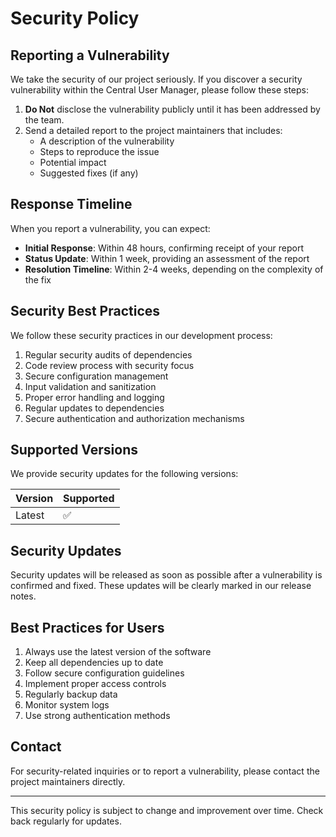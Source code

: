 # Security Policy

## Reporting a Vulnerability

We take the security of our project seriously. If you discover a security vulnerability within the Central User Manager, please follow these steps:

1. **Do Not** disclose the vulnerability publicly until it has been addressed by the team.
2. Send a detailed report to the project maintainers that includes:
   - A description of the vulnerability
   - Steps to reproduce the issue
   - Potential impact
   - Suggested fixes (if any)

## Response Timeline

When you report a vulnerability, you can expect:

- **Initial Response**: Within 48 hours, confirming receipt of your report
- **Status Update**: Within 1 week, providing an assessment of the report
- **Resolution Timeline**: Within 2-4 weeks, depending on the complexity of the fix

## Security Best Practices

We follow these security practices in our development process:

1. Regular security audits of dependencies
2. Code review process with security focus
3. Secure configuration management
4. Input validation and sanitization
5. Proper error handling and logging
6. Regular updates to dependencies
7. Secure authentication and authorization mechanisms

## Supported Versions

We provide security updates for the following versions:

| Version | Supported          |
| ------- | ------------------ |
| Latest  | :white_check_mark: |

## Security Updates

Security updates will be released as soon as possible after a vulnerability is confirmed and fixed. These updates will be clearly marked in our release notes.

## Best Practices for Users

1. Always use the latest version of the software
2. Keep all dependencies up to date
3. Follow secure configuration guidelines
4. Implement proper access controls
5. Regularly backup data
6. Monitor system logs
7. Use strong authentication methods

## Contact

For security-related inquiries or to report a vulnerability, please contact the project maintainers directly.

---

This security policy is subject to change and improvement over time. Check back regularly for updates.